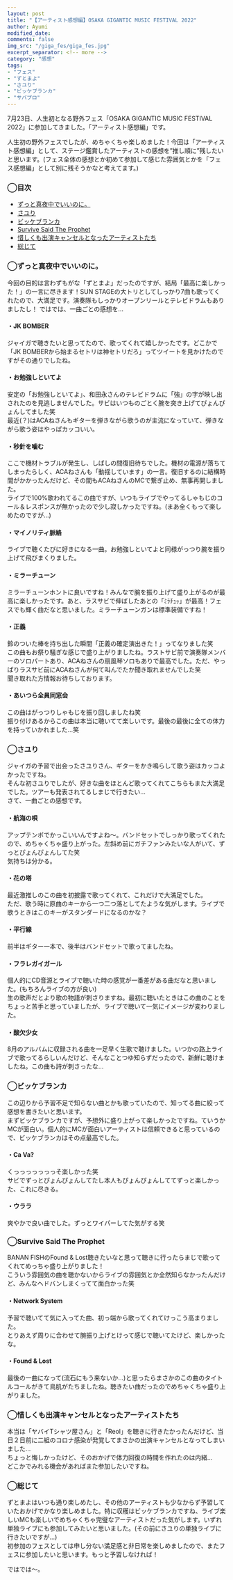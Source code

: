 ```yaml
---
layout: post
title: "【アーティスト感想編】OSAKA GIGANTIC MUSIC FESTIVAL 2022"
author: Ayumi
modified_date: 
comments: false
img_src: "/giga_fes/giga_fes.jpg"
excerpt_separator: <!-- more -->
category: "感想"
tags: 
- "フェス"
- "ずとまよ"
- "さユり"
- "ビッケブランカ"
- "サバプロ"
--- 
```

<!-- ブログ本文 -->
7月23日、人生初となる野外フェス「OSAKA GIGANTIC MUSIC FESTIVAL 2022」に参加してきました。「アーティスト感想編」です。
<!-- more -->

人生初の野外フェスでしたが、めちゃくちゃ楽しめました！今回は「アーティスト感想編」として、ステージ鑑賞したアーティストの感想を”推し順に”残したいと思います。(フェス全体の感想とか初めて参加して感じた雰囲気とかを「フェス感想編」として別に残そうかなと考えてます。)  

### ◯目次
- [ずっと真夜中でいいのに。](#anchor1)
- [さユり](#anchor2)
- [ビッケブランカ](#anchor3)
- [Survive Said The Prophet](#anchor4)
- [惜しくも出演キャンセルとなったアーティストたち](#anchor5)
- [総じて](#anchor6)

<a id="anchor1"></a>
### ◯ずっと真夜中でいいのに。
今回の目的は言わずもがな「ずとまよ」だったのですが、結局「最高に楽しかった！」の一言に尽きます！SUN STAGEの大トリとしてしっかり7曲も歌ってくれたので、大満足です。演奏隊もしっかりオープンリールとテレビドラムもありましたし！  ではでは、一曲ごとの感想を…  

#### ・JK BOMBER
ジャイガで聴きたいと思ってたので、歌ってくれて嬉しかったです。どこかで「JK BOMBERから始まるセトリは神セトリだろ」ってツイートを見かけたのですがその通りでしたね。  

#### ・お勉強しといてよ
安定の「お勉強しといてよ」、和田永さんのテレビドラムに「強」の字が映し出されたのを見逃しませんでした。サビはいつものごとく腕を突き上げてぴょんぴょんしてました笑  
最近(？)はACAねさんもギターを弾きながら歌うのが主流になっていて、弾きながら歌う姿はやっぱカッコいい。

#### ・秒針を噛む
ここで機材トラブルが発生し、しばしの間復旧待ちでした。機材の電源が落ちてしまったらしく、ACAねさんも「動揺しています」の一言。復旧するのに結構時間がかかったんだけど、その間もACAねさんのMCで繋ぎ止め、無事再開しました。  
ライブで100%歌われてるこの曲ですが、いつもライブでやってるしゃもじのコール＆レスポンスが無かったので少し寂しかったですね。(まあ全くもって楽しめたのですが…)

#### ・マイノリティ脈絡
ライブで聴くたびに好きになる一曲。お勉強しといてよと同様がっつり腕を振り上げて飛びまくりました。

#### ・ミラーチューン
ミラーチューンホントに良いですね！みんなで腕を振り上げて盛り上がるのが最高に楽しかったです。あと、ラスサビで伸ばしたあとの「ﾐﾗﾁｭｯ」が最高！フェスでも輝く曲だなと思いました。ミラーチューンガンは標準装備ですね！

#### ・正義
鈴のついた棒を持ち出した瞬間「正義の確定演出きた！」ってなりました笑    
この曲もお祭り騒ぎな感じで盛り上がりましたね。ラストサビ前で演奏隊メンバーのソロパートあり、ACAねさんの扇風琴ソロもありで最高でした。ただ、やっぱりラスサビ前にACAねさんが何て叫んでたか聞き取れませんでした笑  
聞き取れた方情報お待ちしております。

#### ・あいつら全員同窓会
この曲はがっつりしゃもじを振り回しましたね笑  
振り付けあるからこの曲は本当に聴いてて楽しいです。最後の最後に全ての体力を持っていかれました…笑

<a id="anchor2"></a>
### ◯さユり
ジャイガの予習で出会ったさユりさん、ギターをかき鳴らして歌う姿はカッコよかったですね。  
そんな初さユりでしたが、好きな曲をほとんど歌ってくれてこちらもまた大満足でした。ツアーも発表されてるしまじで行きたい…  
さて、一曲ごとの感想です。  

#### ・航海の唄
アップテンポでかっこいいんですよね〜。バンドセットでしっかり歌ってくれたので、めちゃくちゃ盛り上がった。左斜め前にガチファンみたいな人がいて、ずっとぴょんぴょんしてた笑  
気持ちは分かる。

#### ・花の塔
最近激推しのこの曲を初披露で歌ってくれて、これだけで大満足でした。  
ただ、歌う時に原曲のキーから一つ二つ落としてたような気がします。ライブで歌うときはこのキーがスタンダードになるのかな？

#### ・平行線
前半はギター一本で、後半はバンドセットで歌ってましたね。

#### ・フラレガイガール
個人的にCD音源とライブで聴いた時の感覚が一番差がある曲だなと思いました。(もちろんライブの方が良い)  
生の歌声だとより歌の物語が刺さりますね。最初に聴いたときはこの曲のことをちょっと苦手と思っていましたが、ライブで聴いて一気にイメージが変わりました。

#### ・酸欠少女
8月のアルバムに収録される曲を一足早く生歌で聴けました。いつかの路上ライブで歌ってるらしいんだけど、そんなことつゆ知らずだったので、新鮮に聴けましたね。この曲も詩が刺さったな…

<a id="anchor3"></a>
### ◯ビッケブランカ
この辺りから予習不足で知らない曲とかも歌っていたので、知ってる曲に絞って感想を書きたいと思います。  
まずビッケブランカですが、予想外に盛り上がって楽しかったですね。ていうかMCが面白い。個人的にMCが面白いアーティストは信頼できると思っているので、ビッケブランカはその点最高でした。  

#### ・Ca Va?
くっっっっっっっそ楽しかった笑  
サビでずっとぴょんぴょんしてたし本人もぴょんぴょんしててずっと楽しかった、これに尽きる。

#### ・ウララ
爽やかで良い曲でした。ずっとワイパーしてた気がする笑  

<a id="anchor4"></a>
### ◯Survive Said The Prophet
BANAN FISHのFound & Lost聴きたいなと思って聴きに行ったらまじで歌ってくれてめっちゃ盛り上がりました！  
こういう雰囲気の曲を聴かないからライブの雰囲気とか全然知らなかったんだけど、みんなヘドバンしまくってて面白かった笑  

#### ・Network System
予習で聴いてて気に入ってた曲、初っ端から歌ってくれてけっこう高まりました。  
とりあえず周りに合わせて腕振り上げとけって感じで聴いてたけど、楽しかったな。  

#### ・Found & Lost  
最後の一曲になって(流石にもう来ないか…)と思ったらまさかのこの曲のタイトルコールがきて鳥肌がたちましたね。聴きたい曲だったのでめちゃくちゃ盛り上がりました。

<a id="anchor5"></a>
### ◯惜しくも出演キャンセルとなったアーティストたち
本当は「ヤバイTシャツ屋さん」と「Reol」を聴きに行きたかったんだけど、当日２日前に二組のコロナ感染が発覚してまさかの出演キャンセルとなってしまいました…  
ちょっと悔しかったけど、そのおかげで体力回復の時間を作れたのは内緒…  
どこかでみれる機会があればまた参加したいですね。  

<a id="anchor6"></a>
### ◯総じて
ずとまよはいつも通り楽しめたし、その他のアーティストも少なからず予習していたおかげでかなり楽しめました。特に収穫はビッケブランカですね、ライブ楽しいMCも楽しいでめちゃくちゃ完璧なアーティストだった気がします。いずれ単独ライブにも参加してみたいと思いました。(その前にさユりの単独ライブに行きたいですが…)  
初参加のフェスとしては申し分ない満足感と非日常を楽しめましたので、またフェスに参加したいと思います。もっと予習しなければ！  

ではでは〜。
<!-- 本文終了 -->